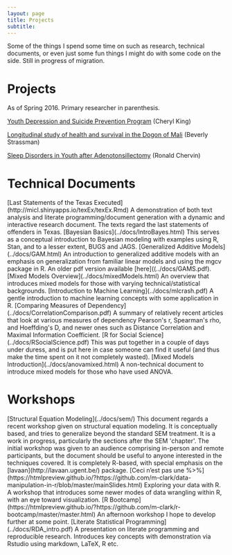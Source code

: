 ```yaml
---
layout: page
title: Projects
subtitle: 
---
```



Some of the things I spend some time on such as research, technical documents, or even just some fun things I might do with some code on the side. Still in progress of migration.

# Projects

As of Spring 2016. Primary researcher in parenthesis.

[Youth Depression and Suicide Prevention Program](https://sites.lsa.umich.edu/king-lab/) (Cheryl King)

[Longitudinal study of health and survival in the Dogon of Mali](http://sites.lsa.umich.edu/bis/research/) (Beverly Strassman)

[Sleep Disorders in Youth after Adenotonsillectomy](https://www.researchgate.net/profile/Ronald_Chervin) (Ronald Chervin)

# Technical Documents

<span itemscope itemtype ="http://schema.org/ScholarlyArticle">
[<span itemprop="name">Last Statements of the Texas Executed</span>](http://micl.shinyapps.io/texEx/texEx.Rmd)     <span itemprop="description">A demonstration of both <span itemprop="keywords">text analysis</span> and <span itemprop="keywords">literate programming</span>/document generation with a dynamic and interactive research document. The texts regard the last statements of offenders in Texas.</span>
</span>

<span itemscope itemtype ="http://schema.org/TechArticle">
[<span itemprop="name keywords">Bayesian Basics</span>](../docs/IntroBayes.html)     <span itemprop="description">This serves as a conceptual introduction to <span itemprop="keywords">Bayesian</span> modeling with examples using <span itemprop="keywords">R</span>, <span itemprop="keywords">Stan</span>, and to a lesser extent, <span itemprop="keywords">BUGS</span> and <span itemprop="keywords">JAGS</span>.</span>
</span>

<span itemscope itemtype ="http://schema.org/TechArticle">
[<span itemprop="name keywords">Generalized Additive Models</span>](../docs/GAM.html)     <span itemprop="description">An introduction to <span itemprop="keywords">generalized additive models</span> with an emphasis on generalization from familiar linear models and using the <span itemprop="keywords">mgcv</span> package in <span itemprop="keywords">R</span>.</span> An older pdf version available [here]((../docs/GAMS.pdf).
</span>

<span itemscope itemtype ="http://schema.org/TechArticle">
[<span itemprop="name keywords">Mixed Models Overview</span>](../docs/mixedModels.html)  <span itemprop="description">An overview that introduces <span itemprop="keywords">mixed models</span> for those with varying technical/statistical backgrounds.</span> 
</span>

<span itemscope itemtype ="http://schema.org/TechArticle">
[<span itemprop="name keywords">Introduction to Machine Learning</span>](../docs/mlcrash.pdf)     <span itemprop="description">A gentle introduction to <span itemprop="keywords">machine learning</span> concepts with some application in <span itemprop="keywords">R</span>.</span>
</span>

<span itemscope itemtype ="http://schema.org/TechArticle">
[<span itemprop="name">Comparing Measures of Dependency</span>](../docs/CorrelationComparison.pdf)     <span itemprop="description">A summary of relatively recent articles that look at various measures of dependency <span itemprop="keywords">Pearson's r</span>, <span itemprop="keywords">Spearman's rho</span>, and <span itemprop="keywords">Hoeffding's D</span>, and newer ones such as <span itemprop="keywords">Distance Correlation</span> and <span itemprop="keywords">Maximal Information Coefficient</span>.</span>
</span>

<span itemscope itemtype ="http://schema.org/TechArticle">
[<span itemprop="name">R for Social Science</span>](../docs/RSocialScience.pdf)   <span itemprop="description">This was put together in a couple of days under duress, and is put here in case someone can find it useful (and thus make the time spent on it not completely wasted).</span>
</span>

<span itemscope itemtype ="http://schema.org/TechArticle">
[<span itemprop="name keywords">Mixed Models Introduction</span>](../docs/anovamixed.html)  <span itemprop="description">A non-technical document to introduce <span itemprop="keywords">mixed models</span> for those who have used ANOVA.</span> 
</span>



# Workshops

<span itemscope itemtype ="http://schema.org/TechArticle">
[<span itemprop="name keywords">Structural Equation Modeling</span>](../docs/sem/) This document regards a recent workshop given on structural equation modeling.  It is conceptually based, and tries to generalize beyond the standard SEM treatment. It is a work in progress, particularly the sections after the SEM 'chapter'.  The initial workshop was given to an audience comprising in-person and remote participants, but the document should be useful to anyone interested in the techniques covered. It is completely R-based, with special emphasis on the [lavaan](http://lavaan.ugent.be/) package.
<span>

<span itemscope itemtype ="http://schema.org/TechArticle">
[<span itemprop="name">Ceci n’est pas une %>%</span>](https://htmlpreview.github.io/?https://github.com/m-clark/data-manipulation-in-r/blob/master/mainSlides.html)     Exploring your data with R. A workshop that introduces some newer modes of data wrangling within R, with an eye toward visualization.
</span>

<span itemscope itemtype ="http://schema.org/TechArticle">
[<span itemprop="name">R Bootcamp</span>](https://htmlpreview.github.io/?https://github.com/m-clark/r-bootcamp/master/master.html)    An afternoon workshop I hope to develop further at some point.
</span>

<span itemscope itemtype ="http://schema.org/TechArticle">
[<span itemprop="name">Literate Statistical Programming</span>](../docs/RDA_intro.pdf)     A presentation on literate programming and reproducible research. Introduces key concepts with demonstration via Rstudio using markdown, LaTeX, R etc.
</span>